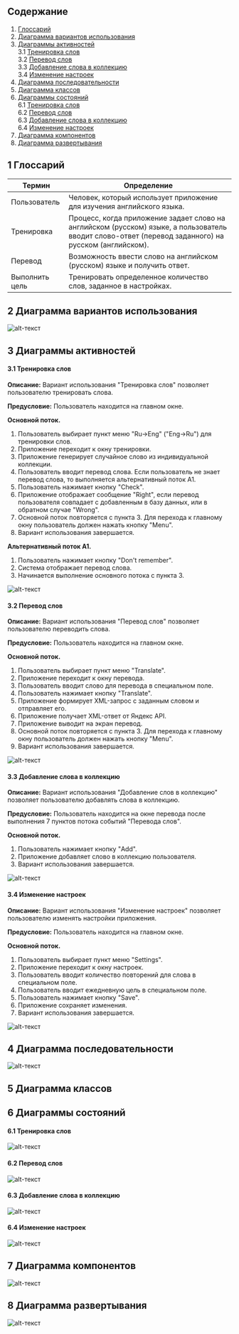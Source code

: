 ## Содержание

1. [Глоссарий](#1) <br>
2. [Диаграмма вариантов использования](#2) <br>
3. [Диаграммы активностей](#3) <br>
3.1 [Тренировка слов](#3.1) <br>
3.2 [Перевод слов](#3.2) <br>
3.3 [Добавление слова в коллекцию](#3.3) <br>
3.4 [Изменение настроек](#3.4) <br>
4. [Диаграмма последовательности](#4) <br>
5. [Диаграмма классов](#5) <br>
6. [Диаграммы состояний](#6) <br>
6.1 [Тренировка слов](#6.1) <br>
6.2 [Перевод слов](#6.2) <br>
6.3 [Добавление слова в коллекцию](#6.3) <br>
6.4 [Изменение настроек](#6.4) <br>
7. [Диаграмма компонентов](#7) <br>
8. [Диаграмма развертывания](#8) <br>


## 1 Глоссарий <a name="1"></a>
|Термин|  Определение|
|--|--|
| Пользователь|Человек, который использует приложение для изучения английского языка.|
 |Тренировка |Процесс, когда приложение задает слово на английском (русском) языке, а пользователь вводит слово-ответ (перевод заданного) на русском (английском).|
 | Перевод|Возможность ввести слово на английском (русском) языке и получить ответ.|
 |Выполнить цель|Тренировать определенное количество слов, заданное в настройках. |
 
## 2 Диаграмма вариантов использования <a name="2"></a>
 ![alt-текст](https://github.com/IrynaSkiba/English-Time/blob/master/Documentation/UML/UseCase.PNG)
 
 ## 3 Диаграммы активностей <a name="3"></a>
 #### 3.1 Тренировка слов <a name="3.1"></a>
 <b>Описание:</b> Вариант использования "Тренировка слов" позволяет пользователю тренировать слова.
 
 <b>Предусловие:</b> Пользователь находится на главном окне.
 
 <b>Основной поток.</b>
 
 1. Пользователь выбирает пункт меню "Ru->Eng" ("Eng->Ru") для тренировки слов.
 2. Приложение переходит к окну тренировки.
 3. Приложение генерирует случайное слово из индивидуальной коллекции.
 4. Пользователь вводит перевод слова. Если пользователь не знает перевод слова, то выполняется альтернативный поток А1.
 5. Пользователь нажимает кнопку "Check".
 6. Приложение отображает сообщение "Right", если перевод пользователя совпадает с добавленным в базу данных, или в обратном случае "Wrong".
 7. Основной поток повторяется с пункта 3. Для перехода к главному окну пользователь должен нажать кнопку "Menu".
 8. Вариант использования завершается.
  
 <b>Альтернативный поток А1.</b>
 
 1. Пользователь нажимает кнопку "Don't remember".
 2. Система отображает перевод слова.
 3. Начинается выполнение основного потока с пункта 3.
 
 ![alt-текст](https://github.com/IrynaSkiba/English-Time/blob/master/Documentation/UML/Activity/training.PNG)
 #### 3.2 Перевод слов <a name="3.2"></a>
  <b>Описание:</b> Вариант использования "Перевод слов" позволяет пользователю переводить слова.
 
 <b>Предусловие:</b> Пользователь находится на главном окне.
 
 <b>Основной поток.</b>
 
 1. Пользователь выбирает пункт меню "Translate".
 2. Приложение переходит к окну перевода.
 3. Пользователь вводит слово для перевода в специальном поле.
 4. Пользователь нажимает кнопку "Translate".
 5. Приложение формирует XML-запрос с заданным словом и отправляет его.
 6. Приложение получает XML-ответ от Яндекс API.
 7. Приложение выводит на экран перевод.
 8. Основной поток повторяется с пункта 3. Для перехода к главному окну пользователь должен нажать кнопку "Menu".
 9. Вариант использования завершается.
 
 ![alt-текст](https://github.com/IrynaSkiba/English-Time/blob/master/Documentation/UML/Activity/translate.PNG)
 #### 3.3 Добавление слова в коллекцию <a name="3.3"></a>
 <b>Описание:</b> Вариант использования "Добавление слов в коллекцию" позволяет пользователю добавлять слова в коллекцию.
 
 <b>Предусловие:</b> Пользователь находится на окне перевода после выполнения 7 пунктов потока событий "Перевода слов".
 
 <b>Основной поток.</b>
 
 1. Пользователь нажимает кнопку "Add".
 2. Приложение добавляет слово в коллекцию пользователя.
 3. Вариант использования завершается.
 
 ![alt-текст](https://github.com/IrynaSkiba/English-Time/blob/master/Documentation/UML/Activity/add.PNG)
 #### 3.4 Изменение настроек <a name="3.4"></a>
<b>Описание:</b> Вариант использования "Изменение настроек" позволяет пользователю изменять настройки приложения.
 
 <b>Предусловие:</b> Пользователь находится на главном окне.
 
 <b>Основной поток.</b>
 
 1. Пользователь выбирает пункт меню "Settings".
 2. Приложение переходит к окну настроек.
 3. Пользователь вводит количество повторений для слова в специальном поле.
 4. Пользователь вводит ежедневную цель в специальном поле.
 5. Пользователь нажимает кнопку "Save".
 6. Приложение сохраняет изменения.
 7. Вариант использования завершается.
 
 ![alt-текст](https://github.com/IrynaSkiba/English-Time/blob/master/Documentation/UML/Activity/settings.PNG)
 
 ## 4 Диаграмма последовательности <a name="4"></a>
![alt-текст](https://github.com/IrynaSkiba/English-Time/blob/master/Documentation/UML/sequence.PNG)

 ## 5 Диаграмма классов <a name="5"></a>
 
 ## 6 Диаграммы состояний <a name="6"></a>
 
 #### 6.1 Тренировка слов <a name="6.1"></a>
  ![alt-текст](https://github.com/IrynaSkiba/English-Time/blob/master/Documentation/UML/State/trainingstate.PNG)
  
 #### 6.2 Перевод слов <a name="6.2"></a>
 ![alt-текст](https://github.com/IrynaSkiba/English-Time/blob/master/Documentation/UML/State/translatestate.PNG)
   
 #### 6.3 Добавление слова в коллекцию <a name="6.3"></a>
  ![alt-текст](https://github.com/IrynaSkiba/English-Time/blob/master/Documentation/UML/State/addstate.PNG)
  
 #### 6.4 Изменение настроек <a name="6.4"></a>
  ![alt-текст](https://github.com/IrynaSkiba/English-Time/blob/master/Documentation/UML/State/settingsstate.PNG)
  
 ## 7 Диаграмма компонентов <a name="7"></a>
![alt-текст](https://github.com/IrynaSkiba/English-Time/blob/master/Documentation/UML/Component.PNG) 

 ## 8 Диаграмма развертывания <a name="8"></a>
![alt-текст](https://github.com/IrynaSkiba/English-Time/blob/master/Documentation/UML/deployment.PNG) 
